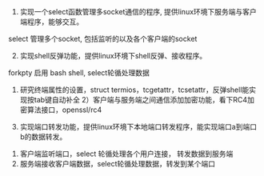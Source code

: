 1. 实现一个select函数管理多socket通信的程序, 提供linux环境下服务端与客户端程序，能够交互。

select 管理多个socket, 包括监听的以及各个客户端的socket

2. 实现shell反弹功能，提供linux环境下shell反弹、接收程序。

forkpty 启用 bash shell, select轮循处理数据

1) 研究终端属性的设置，struct termios，tcgetattr，tcsetattr，反弹shell能实现按tab键自动补全
2）客户端与服务端之间通信添加加密功能，看下RC4加密算法接口，openssl/rc4

3. 实现端口转发功能，提供linux环境下本地端口转发程序，能实现端口a到端口b的数据转发。

1) 客户端监听端口，select 轮循处理各个用户连接， 转发数据到服务端
2) 服务端接收客户端数据，select轮循处理数据，转发到某个端口

